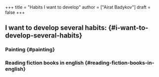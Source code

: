 +++
title = "Habits I want to develop"
author = ["Airat Badykov"]
draft = false
+++

## I want to develop several habits: {#i-want-to-develop-several-habits}


### Painting {#painting}


### Reading fiction books in english {#reading-fiction-books-in-english}
